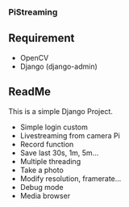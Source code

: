 ### PiStreaming

## Requirement
- OpenCV
- Django (django-admin)

## ReadMe
This is a simple Django Project. 
- Simple login custom
- Livestreaming from camera Pi
- Record function
- Save last 30s, 1m, 5m...
- Multiple threading
- Take a photo
- Modify resolution, framerate...
- Debug mode
- Media browser
